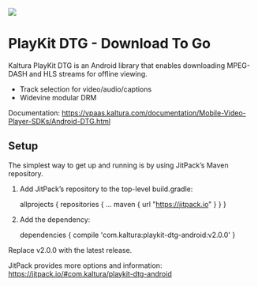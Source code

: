 [![](https://jitpack.io/v/com.kaltura/playkit-dtg-android.svg)](https://jitpack.io/#com.kaltura/playkit-dtg-android)

# PlayKit DTG - Download To Go

Kaltura PlayKit DTG is an Android library that enables downloading MPEG-DASH and HLS streams for offline viewing.

* Track selection for video/audio/captions
* Widevine modular DRM

Documentation: https://vpaas.kaltura.com/documentation/Mobile-Video-Player-SDKs/Android-DTG.html

## Setup

The simplest way to get up and running is by using JitPack’s Maven repository.

1) Add JitPack’s repository to the top-level build.gradle:

	allprojects {
		repositories {
			...
			maven { url "https://jitpack.io" }
		}
	}

2) Add the dependency:

	dependencies {
	    compile 'com.kaltura:playkit-dtg-android:v2.0.0'
	}

Replace v2.0.0 with the latest release.

JitPack provides more options and information: https://jitpack.io/#com.kaltura/playkit-dtg-android


